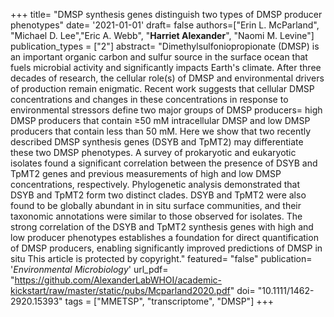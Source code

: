 +++
title= "DMSP synthesis genes distinguish two types of DMSP producer phenotypes"
date= '2021-01-01'
draft= false
authors=["Erin L. McParland", "Michael D. Lee","Eric A. Webb", "**Harriet Alexander**", "Naomi M. Levine"]
publication_types =  ["2"]
abstract= "Dimethylsulfoniopropionate (DMSP) is an important organic carbon and sulfur source in the surface ocean that fuels microbial activity and significantly impacts Earth's climate. After three decades of research, the cellular role(s) of DMSP and environmental drivers of production remain enigmatic. Recent work suggests that cellular DMSP concentrations and changes in these concentrations in response to environmental stressors define two major groups of DMSP producers= high DMSP producers that contain ≥50 mM intracellular DMSP and low DMSP producers that contain less than 50 mM. Here we show that two recently described DMSP synthesis genes (DSYB and TpMT2) may differentiate these two DMSP phenotypes. A survey of prokaryotic and eukaryotic isolates found a significant correlation between the presence of DSYB and TpMT2 genes and previous measurements of high and low DMSP concentrations, respectively. Phylogenetic analysis demonstrated that DSYB and TpMT2 form two distinct clades. DSYB and TpMT2 were also found to be globally abundant in in situ surface communities, and their taxonomic annotations were similar to those observed for isolates. The strong correlation of the DSYB and TpMT2 synthesis genes with high and low producer phenotypes establishes a foundation for direct quantification of DMSP producers, enabling significantly improved predictions of DMSP in situ This article is protected by copyright."
featured= "false"
publication= '*Environmental Microbiology*'
url_pdf= "https://github.com/AlexanderLabWHOI/academic-kickstart/raw/master/static/pubs/Mcparland2020.pdf"
doi= "10.1111/1462-2920.15393"
tags = ["MMETSP", "transcriptome", "DMSP"]
+++
